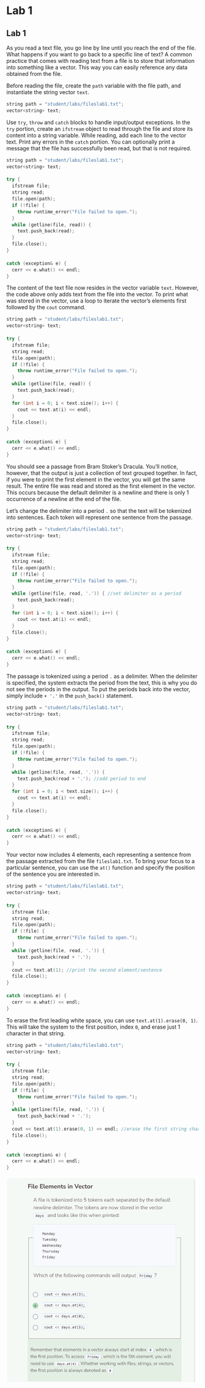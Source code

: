 # Lab 1
## Lab 1
As you read a text file, you go line by line until you reach the end of the file. What happens if you want to go back to a specific line of text? A common practice that comes with reading text from a file is to store that information into something like a vector. This way you can easily reference any data obtained from the file.

Before reading the file, create the `path` variable with the file path, and instantiate the string vector `text`.

```cpp
string path = "student/labs/fileslab1.txt";
vector<string> text;
```

Use `try`, `throw` and `catch` blocks to handle input/output exceptions. In the `try` portion, create an `ifstream` object to read through the file and store its content into a string variable. While reading, add each line to the vector text. Print any errors in the `catch` portion. You can optionally print a message that the file has successfully been read, but that is not required.

```cpp
string path = "student/labs/fileslab1.txt";
vector<string> text;

try {
  ifstream file;
  string read;
  file.open(path);
  if (!file) {
    throw runtime_error("File failed to open.");
  }
  while (getline(file, read)) {
    text.push_back(read);
  }
  file.close();
}
  
catch (exception& e) {
  cerr << e.what() << endl;
}
```

The content of the text file now resides in the vector variable `text`. However, the code above only adds text from the file into the vector. To print what was stored in the vector, use a loop to iterate the vector’s elements first followed by the `cout` command.

```cpp
string path = "student/labs/fileslab1.txt";
vector<string> text;

try {
  ifstream file;
  string read;
  file.open(path);
  if (!file) {
    throw runtime_error("File failed to open.");
  }
  while (getline(file, read)) {
    text.push_back(read);
  }
  for (int i = 0; i < text.size(); i++) {
    cout << text.at(i) << endl;
  }
  file.close();
}
  
catch (exception& e) {
  cerr << e.what() << endl;
}
```

You should see a passage from Bram Stoker’s Dracula. You’ll notice, however, that the output is just a collection of text grouped together. In fact, if you were to print the first element in the vector, you will get the same result. The entire file was read and stored as the first element in the vector. This occurs because the default delimiter is a newline and there is only 1 occurrence of a newline at the end of the file.

Let’s change the delimiter into a period `.` so that the text will be tokenized into sentences. Each token will represent one sentence from the passage.

```cpp
string path = "student/labs/fileslab1.txt";
vector<string> text;

try {
  ifstream file;
  string read;
  file.open(path);
  if (!file) {
    throw runtime_error("File failed to open.");
  }
  while (getline(file, read, '.')) { //set delimiter as a period
    text.push_back(read);
  }
  for (int i = 0; i < text.size(); i++) {
    cout << text.at(i) << endl;
  }
  file.close();
}
  
catch (exception& e) {
  cerr << e.what() << endl;
}
```

The passage is tokenized using a period `.` as a delimiter. When the delimiter is specified, the system extracts the period from the text, this is why you do not see the periods in the output. To put the periods back into the vector, simply include `+ '.'` in the `push_back()` statement.

```cpp
string path = "student/labs/fileslab1.txt";
vector<string> text;

try {
  ifstream file;
  string read;
  file.open(path);
  if (!file) {
    throw runtime_error("File failed to open.");
  }
  while (getline(file, read, '.')) {
    text.push_back(read + '.'); //add period to end
  }
  for (int i = 0; i < text.size(); i++) {
    cout << text.at(i) << endl;
  }
  file.close();
}
  
catch (exception& e) {
  cerr << e.what() << endl;
}
```

Your vector now includes 4 elements, each representing a sentence from the passage extracted from the file `fileslab1.txt`. To bring your focus to a particular sentence, you can use the `at()` function and specify the position of the sentence you are interested in.

```cpp
string path = "student/labs/fileslab1.txt";
vector<string> text;

try {
  ifstream file;
  string read;
  file.open(path);
  if (!file) {
    throw runtime_error("File failed to open.");
  }
  while (getline(file, read, '.')) {
    text.push_back(read + '.');
  }
  cout << text.at(1); //print the second element/sentence
  file.close();
}
  
catch (exception& e) {
  cerr << e.what() << endl;
}   
```

To erase the first leading white space, you can use `text.at(1).erase(0, 1)`. This will take the system to the first position, index `0`, and erase just 1 character in that string.

```cpp
string path = "student/labs/fileslab1.txt";
vector<string> text;

try {
  ifstream file;
  string read;
  file.open(path);
  if (!file) {
    throw runtime_error("File failed to open.");
  }
  while (getline(file, read, '.')) {
    text.push_back(read + '.');
  }
  cout << text.at(1).erase(0, 1) << endl; //erase the first string char
  file.close();
}
  
catch (exception& e) {
  cerr << e.what() << endl;
}
```

![Question 1](_assets/Q1.png)